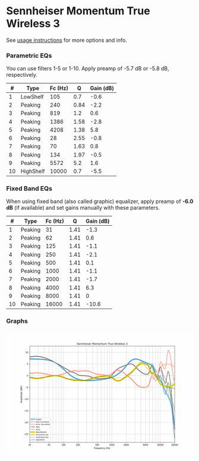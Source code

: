 # Sennheiser Momentum True Wireless 3
See [usage instructions](https://github.com/jaakkopasanen/AutoEq#usage) for more options and info.

### Parametric EQs
You can use filters 1-5 or 1-10. Apply preamp of -5.7 dB or -5.8 dB, respectively.

|   # | Type      |   Fc (Hz) |    Q |   Gain (dB) |
|-----|-----------|-----------|------|-------------|
|   1 | LowShelf  |       105 | 0.7  |        -0.6 |
|   2 | Peaking   |       240 | 0.84 |        -2.2 |
|   3 | Peaking   |       819 | 1.2  |         0.6 |
|   4 | Peaking   |      1386 | 1.58 |        -2.8 |
|   5 | Peaking   |      4208 | 1.38 |         5.8 |
|   6 | Peaking   |        28 | 2.55 |        -0.8 |
|   7 | Peaking   |        70 | 1.63 |         0.8 |
|   8 | Peaking   |       134 | 1.97 |        -0.5 |
|   9 | Peaking   |      5572 | 5.2  |         1.6 |
|  10 | HighShelf |     10000 | 0.7  |        -5.5 |

### Fixed Band EQs
When using fixed band (also called graphic) equalizer, apply preamp of **-6.0 dB** (if available) and set gains manually with these parameters.

|   # | Type    |   Fc (Hz) |    Q |   Gain (dB) |
|-----|---------|-----------|------|-------------|
|   1 | Peaking |        31 | 1.41 |        -1.3 |
|   2 | Peaking |        62 | 1.41 |         0.6 |
|   3 | Peaking |       125 | 1.41 |        -1.1 |
|   4 | Peaking |       250 | 1.41 |        -2.1 |
|   5 | Peaking |       500 | 1.41 |         0.1 |
|   6 | Peaking |      1000 | 1.41 |        -1.1 |
|   7 | Peaking |      2000 | 1.41 |        -1.7 |
|   8 | Peaking |      4000 | 1.41 |         6.3 |
|   9 | Peaking |      8000 | 1.41 |         0   |
|  10 | Peaking |     16000 | 1.41 |       -10.6 |

### Graphs
![](./Sennheiser%20Momentum%20True%20Wireless%203.png)
